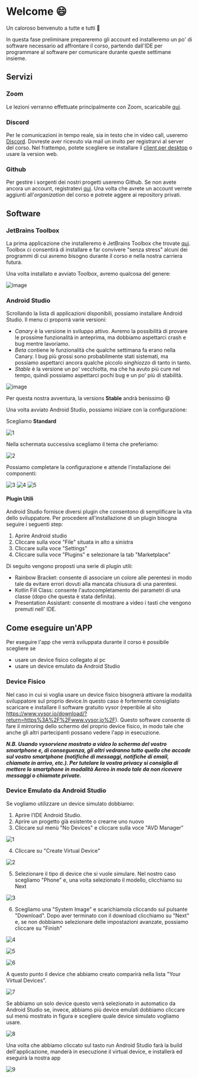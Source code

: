 # Welcome 😄

Un caloroso benvenuto a tutte e tutti 💪

In questa fase preliminare prepareremo gli account ed installeremo un po' di software necessario ad affrontare il corso, partendo dall'IDE per programmare al software per comunicare durante queste settimane insieme.

## Servizi

### Zoom

Le lezioni verranno effettuate principalmente con Zoom, scaricabile [qui](http://zoom.us/).

### Discord

Per le comunicazioni in tempo reale, sia in testo che in video call, useremo [Discord](https://discord.com/). Dovreste aver ricevuto via mail un invito per registrarvi al server del corso. Nel frattempo, potete scegliere se installare il [client per desktop](https://discord.com/download) o usare la version web.

### Github

Per gestire i sorgenti dei nostri progetti useremo Github. Se non avete ancora un account, registratevi [qui](https://github.com/). Una volta che avrete un account verrete aggiunti all'_organization_ del corso e potrete aggere ai repository privati.

## Software

### JetBrains Toolbox

La prima applicazione che installeremo è JetBrains Toolbox che trovate [qui](https://www.jetbrains.com/toolbox-app/). Toolbox ci consentirà di installare e far convivere "senza stress" alcuni dei programmi di cui avremo bisogno durante il corso e nella nostra carriera futura.

Una volta installato e avviato Toolbox, avremo qualcosa del genere:

![image](https://user-images.githubusercontent.com/19003/104443194-630a3200-5596-11eb-97c0-20a9b08df1b1.png)

### Android Studio

Scrollando la lista di applicazioni disponibili, possiamo installare Android Studio. Il menu ci proporrà varie versioni:

* _Canary_ è la versione in sviluppo attivo. Avremo la possibilità di provare le prossime funzionalità in anteprima, ma dobbiamo aspettarci crash e bug mentre lavoriamo.
* _Beta_ contiene le funzionalità che qualche settimana fa erano nella Canary. I bug più grossi sono probabilmente stati sistemati, ma possiamo aspettarci ancora qualche piccolo _singhiozzo_ di tanto in tanto.
* _Stable_ è la versione un po' vecchiotta, ma che ha avuto più cure nel tempo, quindi possiamo aspettarci pochi bug e un po' più di stabilità.

![image](https://user-images.githubusercontent.com/19003/104459250-c7d08700-55ac-11eb-821b-afa84ce6b686.png)

Per questa nostra avventura, la versions **Stable** andrà benissimo 😄

Una volta avviato Android Studio, possiamo iniziare con la configurazione:

Scegliamo **Standard**

![1](https://user-images.githubusercontent.com/98166/104752899-2afa1f00-574f-11eb-8657-adef242558b7.png)

Nella schermata successiva scegliamo il tema che preferiamo:

![2](https://user-images.githubusercontent.com/98166/104752902-2afa1f00-574f-11eb-98ef-4a51213ad6b5.png)

Possiamo completare la configurazione e attende l'installazione dei componenti:

![3](https://user-images.githubusercontent.com/98166/104752904-2b92b580-574f-11eb-85f8-9a3cd0608d0a.png)
![4](https://user-images.githubusercontent.com/98166/104752906-2c2b4c00-574f-11eb-970d-24ab35113878.png)
![5](https://user-images.githubusercontent.com/98166/104752908-2c2b4c00-574f-11eb-8da6-b06187abd3b5.png)

#### Plugin Utili
Android Studio fornisce diversi plugin che consentono di semplificare la vita dello sviluppatore. Per procedere all'installazione di un plugin bisogna seguire i seguenti step:

1. Aprire Android studio
1. Cliccare sulla voce "File" situata in alto a sinistra
1. Cliccare sulla voce "Settings"
1. Cliccare sulla voce "Plugins" e selezionare la tab "Marketplace"

Di seguito vengono proposti una serie di plugin utili:

- Rainbow Bracket: consente di associare un colore alle perentesi in modo tale da evitare errori dovuti alla mancata chiusura di una parentesi.
- Kotlin Fill Class: consente l'autocompletamento dei parametri di una classe (dopo che questa è stata definita).
- Presentation Assistant: consente di mostrare a video i tasti che vengono premuti nell' IDE.

## Come eseguire un'APP
Per eseguire l'app che verrà sviluppata durante il corso è possibile scegliere se
* usare un device fisico collegato al pc
* usare un device emulato da Android Studio

### Device Fisico
Nel caso in cui si voglia usare un device fisico bisognerà attivare la modalità sviluppatore sul proprio device.In questo caso è fortemente consigliato scaricare e installare il software gratuito vysor (reperibile al sito https://www.vysor.io/download/?return=https%3A%2F%2Fwww.vysor.io%2F).
Questo software consente di fare il mirroring dello schermo del proprio device fisico, in modo tale che  anche gli altri partecipanti possano vedere l'app in esecuzione.

***N.B. Usando vysorviene mostrato a video lo schermo del vostro smartphone e, di conseguenza, gli altri vedranno tutto quello che accade sul vostro smartphone (notifiche di messaggi, notifiche di email, chiamate in arrivo, etc.). Per tutelare la vostra privacy si consiglia di mettere lo smartphone in modalità Aereo in modo tale da non
ricevere messaggi o chiamate private.***

### Device Emulato da Android Studio
Se vogliamo utilizzare un device simulato dobbiamo:
1. Aprire l'IDE Android Studio.
2. Aprire un progetto già esistente o crearne uno nuovo
3. Cliccare sul menù "No Devices" e cliccare sulla voce "AVD Manager"

![1](https://user-images.githubusercontent.com/53529795/104844510-ef875e00-58d0-11eb-9432-e633fa938304.PNG)

4. Cliccare su "Create Virtual Device"

![2](https://user-images.githubusercontent.com/53529795/104844511-f2824e80-58d0-11eb-81f5-c1b7a3537701.PNG)

5. Selezionare il tipo di device che si vuole simulare. Nel nostro caso scegliamo "Phone" e, una volta selezionato il modello,
   clicchiamo su Next
   
![3](https://user-images.githubusercontent.com/53529795/104844513-f4e4a880-58d0-11eb-8714-3ca431f7d8d0.PNG)

6. Scegliamo una "System Image" e scarichiamola cliccando sul pulsante "Download". Dopo aver terminato con il download clicchiamo su "Next" e, se non dobbiamo selezionare delle impostazioni avanzate, possiamo cliccare su "Finish"

![4](https://user-images.githubusercontent.com/53529795/104844514-f615d580-58d0-11eb-81c8-05cddab6343d.PNG)

![5](https://user-images.githubusercontent.com/53529795/104844516-f7470280-58d0-11eb-940f-83481b01c111.PNG)

![6](https://user-images.githubusercontent.com/53529795/104844517-f7df9900-58d0-11eb-9fd9-76d2f88ea550.PNG)

A questo punto il device che abbiamo creato comparirà nella lista "Your Virtual Devices".

![7](https://user-images.githubusercontent.com/53529795/104844518-f8782f80-58d0-11eb-8e2d-d7639df8202c.PNG)

Se abbiamo un solo device questo verrà selezionato in automatico da Android Studio se, invece, abbiamo più device emulati dobbiamo cliccare sul menù mostrato in figura e scegliere quale device simulato vogliamo usare.

![8](https://user-images.githubusercontent.com/53529795/104844519-f9a95c80-58d0-11eb-883a-b66d5d074804.PNG)

Una volta che abbiamo cliccato sul tasto run Android Studio farà la build dell'applicazione, manderà in esecuzione il virtual device, e installerà ed eseguirà la nostra app

![9](https://user-images.githubusercontent.com/53529795/104844508-ec8c6d80-58d0-11eb-8b3f-329fd277db31.PNG)
